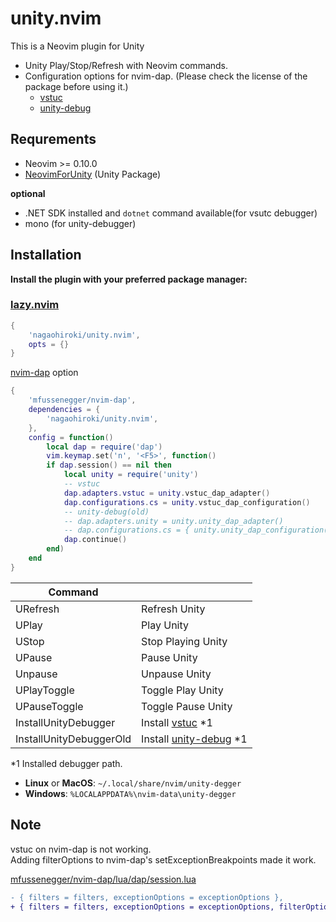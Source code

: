 # unity.nvim

This is a Neovim plugin for Unity

- Unity Play/Stop/Refresh with Neovim commands.
- Configuration options for nvim-dap. (Please check the license of the package before using it.)
   - [vstuc](https://marketplace.visualstudio.com/items?itemName=VisualStudioToolsForUnity.vstuc)
   - [unity-debug](https://marketplace.visualstudio.com/_apis/public/gallery/publishers/deitry)


## Requrements

- Neovim >= 0.10.0
- [NeovimForUnity](https://github.com/nagaohiroki/NeovimForUnity) (Unity Package)

**optional**
- .NET SDK installed and `dotnet` command available(for vsutc debugger)
- mono (for unity-debugger)

## Installation


**Install the plugin with your preferred package manager:**

### [lazy.nvim](https://github.com/folke/lazy.nvim)

```lua
{
    'nagaohiroki/unity.nvim',
    opts = {}
}
```

[nvim-dap](https://github.com/mfussenegger/nvim-dap) option

```lua
{
    'mfussenegger/nvim-dap',
    dependencies = {
        'nagaohiroki/unity.nvim',
    },
    config = function()
        local dap = require('dap')
        vim.keymap.set('n', '<F5>', function()
        if dap.session() == nil then
            local unity = require('unity')
            -- vstuc
            dap.adapters.vstuc = unity.vstuc_dap_adapter()
            dap.configurations.cs = unity.vstuc_dap_configuration()
            -- unity-debug(old)
            -- dap.adapters.unity = unity.unity_dap_adapter()
            -- dap.configurations.cs = { unity.unity_dap_configuration() }
            dap.continue()
        end)
    end
}
```

| Command |   |
| ------------- | -------------- |
|  URefresh | Refresh Unity |
|  UPlay | Play Unity |
|  UStop | Stop Playing Unity |
|  UPause | Pause Unity |
|  Unpause | Unpause Unity |
|  UPlayToggle | Toggle Play Unity |
|  UPauseToggle | Toggle Pause Unity |
|  InstallUnityDebugger | Install [vstuc](https://marketplace.visualstudio.com/items?itemName=VisualStudioToolsForUnity.vstuc) \*1 |
|  InstallUnityDebuggerOld | Install [unity-debug](https://marketplace.visualstudio.com/_apis/public/gallery/publishers/deitry) \*1 |

\*1 Installed debugger path.
- **Linux** or **MacOS**: `~/.local/share/nvim/unity-degger`
- **Windows**: `%LOCALAPPDATA%\nvim-data\unity-degger`


## Note

vstuc on nvim-dap is not working.  
Adding filterOptions to nvim-dap's setExceptionBreakpoints made it work.

[mfussenegger/nvim-dap/lua/dap/session.lua](https://github.com/mfussenegger/nvim-dap/blob/master/lua/dap/session.lua#L999)  

``` diff
- { filters = filters, exceptionOptions = exceptionOptions },  
+ { filters = filters, exceptionOptions = exceptionOptions, filterOptions = {} },  
```

